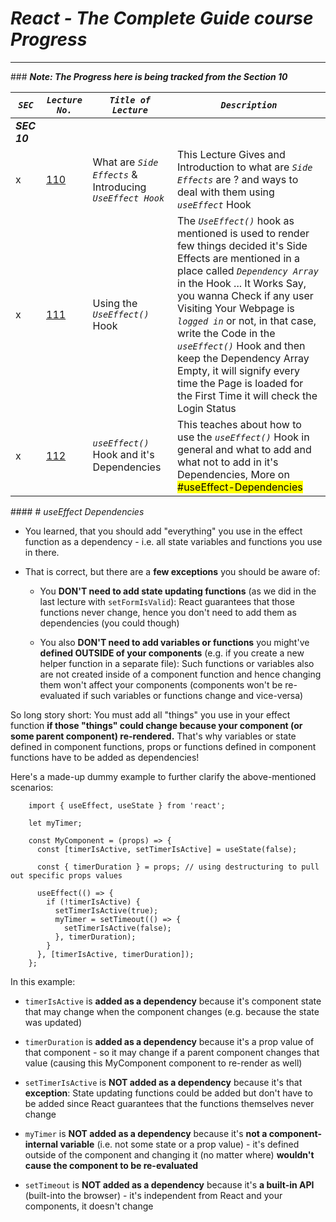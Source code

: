 # ***React - The Complete Guide course Progress***

---

### ***Note: The Progress here is being tracked from the Section 10***

| ***`SEC`*** | *`Lecture No.`* | *`Title of Lecture`* | *`Description`* |
| --- | --- | --- | --- |
| ***SEC 10*** |     |     |     |
| x   | [110](https://www.udemy.com/course/react-the-complete-guide-incl-redux/learn/lecture/25599210#overview) | What are *`Side Effects`* & Introducing *`UseEffect Hook`* | This Lecture Gives and Introduction to what are *`Side Effects`* are ? and ways to deal with them using *`useEffect`* Hook |
| x   | [111](https://www.udemy.com/course/react-the-complete-guide-incl-redux/learn/lecture/25599212#overview) | Using the *`UseEffect()`* Hook | The *`UseEffect()`* hook as mentioned is used to render few things decided it's Side Effects are mentioned in a place called *`Dependency Array`* in the Hook ... It Works Say, you wanna Check if any user Visiting Your Webpage is *`logged in`* or not, in that case, write the Code in the *`useEffect()`* Hook and then keep the Dependency Array Empty, it will signify every time the Page is loaded for the First Time it will check the Login Status |
| x   | [112](https://www.udemy.com/course/react-the-complete-guide-incl-redux/learn/lecture/25599216#overview) | *`useEffect()`* Hook and it's Dependencies | This teaches about how to use the *`useEffect()`* Hook in general and what to add and what not to add in it's Dependencies, More on <mark>#useEffect-Dependencies</mark> |

#### # *useEffect Dependencies*

- You learned, that you should add "everything" you use in the effect 
  function as a dependency - i.e. all state variables and functions you 
  use in there.
  
- That is correct, but there are a **few exceptions** you should be aware of:
  
  - You **DON'T need to add state updating functions** (as we did in the last lecture with `setFormIsValid`): React guarantees that those functions never change, hence you don't need to add them as dependencies (you could though)
    
  - You also **DON'T need to add variables or functions** you might've **defined OUTSIDE of your components** (e.g. if you create a new helper function in a separate file): Such 
    functions or variables also are not created inside of a component 
    function and hence changing them won't affect your components 
    (components won't be re-evaluated if such variables or functions change 
    and vice-versa)
    

So long story short: You must add all "things" you use in your effect function **if those "things" could change because your component (or some parent component) re-rendered.** That's why variables or state defined in component functions, props or 
functions defined in component functions have to be added as 
dependencies!

Here's a made-up dummy example to further clarify the above-mentioned scenarios:

```
    import { useEffect, useState } from 'react';
     
    let myTimer;
     
    const MyComponent = (props) => {
      const [timerIsActive, setTimerIsActive] = useState(false);
     
      const { timerDuration } = props; // using destructuring to pull out specific props values
     
      useEffect(() => {
        if (!timerIsActive) {
          setTimerIsActive(true);
          myTimer = setTimeout(() => {
            setTimerIsActive(false);
          }, timerDuration);
        }
      }, [timerIsActive, timerDuration]);
    };
```

In this example:

- `timerIsActive` is **added as a dependency** because it's component state that may change when the component changes (e.g. because the state was updated)
  
- `timerDuration` is **added as a dependency** because it's a prop value of that component - so it may change if a 
  parent component changes that value (causing this MyComponent component 
  to re-render as well)
  
- `setTimerIsActive` is **NOT added as a dependency** because it's that **exception**: State
   updating functions could be added but don't have to be added since 
  React guarantees that the functions themselves never change
  
- `myTimer` is **NOT added as a dependency** because it's **not a component-internal variable** (i.e. not some state or a prop value) - it's defined outside of the component and changing it (no matter where) **wouldn't cause the component to be re-evaluated**
  
- `setTimeout` is **NOT added as a dependency** because it's **a built-in API** (built-into the browser) - it's independent from React and your components, it doesn't change
